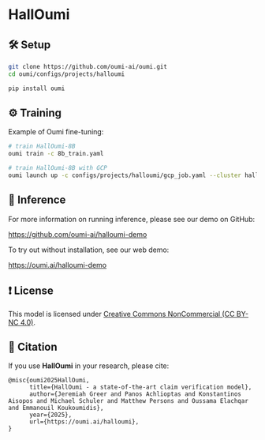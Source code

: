 # HallOumi

## 🛠 Setup
```bash
git clone https://github.com/oumi-ai/oumi.git
cd oumi/configs/projects/halloumi

pip install oumi
```

## ⚙️ Training
Example of Oumi fine-tuning:
```bash
# train HallOumi-8B
oumi train -c 8b_train.yaml

# train HallOumi-8B with GCP
oumi launch up -c configs/projects/halloumi/gcp_job.yaml --cluster halloumi-8b-sft
```

## 🚀 Inference
For more information on running inference, please see our demo on GitHub:

https://github.com/oumi-ai/halloumi-demo

To try out without installation, see our web demo:

https://oumi.ai/halloumi-demo

## ❗️ License
This model is licensed under [Creative Commons NonCommercial (CC BY-NC 4.0)](https://creativecommons.org/licenses/by-nc/4.0/legalcode).

## 📖 Citation
If you use **HallOumi** in your research, please cite:
```
@misc{oumi2025HallOumi,
      title={HallOumi - a state-of-the-art claim verification model},
      author={Jeremiah Greer and Panos Achlioptas and Konstantinos Aisopos and Michael Schuler and Matthew Persons and Oussama Elachqar and Emmanouil Koukoumidis},
      year={2025},
      url={https://oumi.ai/halloumi},
}
```
